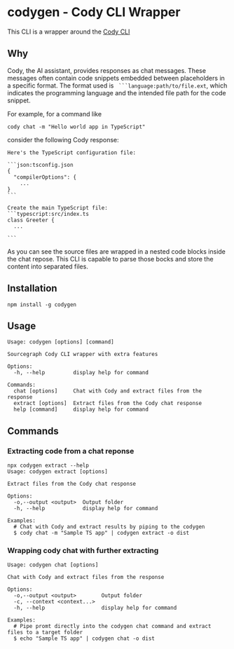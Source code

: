 # codygen - Cody CLI Wrapper

This CLI is a wrapper around the [Cody CLI](https://sourcegraph.com/docs/cody/clients/install-cli)

## Why

Cody, the AI assistant, provides responses as chat messages. These messages often contain code snippets embedded between placeholders in a specific format. The format used is ` ```language:path/to/file.ext`, which indicates the programming language and the intended file path for the code snippet.

For example, for a command like

```
cody chat -m "Hello world app in TypeScript"
```

consider the following Cody response:

````
Here's the TypeScript configuration file:

```json:tsconfig.json
{
  "compilerOptions": {
    ...
}
```

Create the main TypeScript file:
```typescript:src/index.ts
class Greeter {
  ...

```
````

As you can see the source files are wrapped in a nested code blocks inside the chat repose. This CLI is capable to parse those bocks and store the content into separated files.

## Installation

```
npm install -g codygen
```

## Usage

```
Usage: codygen [options] [command]

Sourcegraph Cody CLI wrapper with extra features

Options:
  -h, --help         display help for command

Commands:
  chat [options]     Chat with Cody and extract files from the response
  extract [options]  Extract files from the Cody chat response
  help [command]     display help for command
```

## Commands

### Extracting code from a chat reponse

```
npx codygen extract --help
Usage: codygen extract [options]

Extract files from the Cody chat response

Options:
  -o,--output <output>  Output folder
  -h, --help            display help for command

Examples:
  # Chat with Cody and extract results by piping to the codygen
  $ cody chat -m "Sample TS app" | codygen extract -o dist
```

### Wrapping cody chat with further extracting

```
Usage: codygen chat [options]

Chat with Cody and extract files from the response

Options:
  -o,--output <output>        Output folder
  -c, --context <context...>
  -h, --help                  display help for command

Examples:
  # Pipe promt directly into the codygen chat command and extract files to a target folder
  $ echo "Sample TS app" | codygen chat -o dist
```
